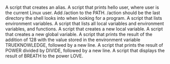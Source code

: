 A  script that creates an alias.
A script that prints hello user, where user is the current Linux user.
Add /action to the PATH. /action should be the last directory the shell looks into when looking for a program.
A script that lists environment variables.
A script that lists all local variables and environment variables, and functions.
A script that creates a new local variable.
A script that creates a new global variable.
A script that prints the result of the addition of 128 with the value stored in the environment variable TRUEKNOWLEDGE, followed by a new line.
A script that prints the result of POWER divided by DIVIDE, followed by a new line.
A script that displays the result of BREATH to the power LOVE.
